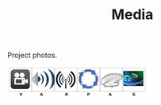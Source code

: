 ﻿---
layout: page
title: Media
permalink: /Media/
---

<html>
<body>
<head>

<p>Project photos.</p>

<img src="images/Logo Big.jpg" width="290" height="64" alt="">

</head>

</body>
</html>